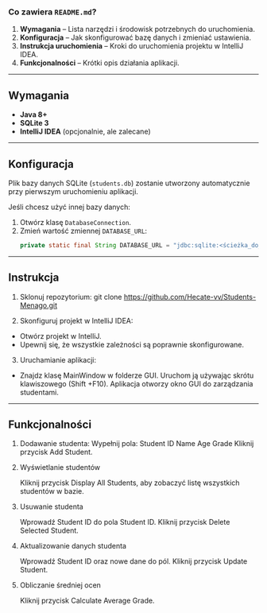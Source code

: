 
### **Co zawiera `README.md`?**
1. **Wymagania** – Lista narzędzi i środowisk potrzebnych do uruchomienia.
2. **Konfiguracja** – Jak skonfigurować bazę danych i zmieniać ustawienia.
3. **Instrukcja uruchomienia** – Kroki do uruchomienia projektu w IntelliJ IDEA.
4. **Funkcjonalności** – Krótki opis działania aplikacji.

---

## **Wymagania**

- **Java 8+**
- **SQLite 3**
- **IntelliJ IDEA** (opcjonalnie, ale zalecane)

---

## **Konfiguracja**
Plik bazy danych SQLite (`students.db`) zostanie utworzony automatycznie przy pierwszym uruchomieniu aplikacji.

Jeśli chcesz użyć innej bazy danych:
1. Otwórz klasę `DatabaseConnection`.
2. Zmień wartość zmiennej `DATABASE_URL`:
   ```java
   private static final String DATABASE_URL = "jdbc:sqlite:<ścieżka_do_twojej_bazy_danych>";

---

## **Instrukcja**

1. Sklonuj repozytorium:
git clone https://github.com/Hecate-vv/Students-Menago.git

2. Skonfiguruj projekt w IntelliJ IDEA:

- Otwórz projekt w IntelliJ.
- Upewnij się, że wszystkie zależności są poprawnie skonfigurowane.

3. Uruchamianie aplikacji:

- Znajdz klasę MainWindow w folderze GUI. Uruchom ją używając skrótu klawiszowego (Shift +F10).
 Aplikacja otworzy okno GUI do zarządzania studentami.

---

## **Funkcjonalności**

1. Dodawanie studenta:
    Wypełnij pola:
        Student ID
        Name
        Age
        Grade
    Kliknij przycisk Add Student.

2. Wyświetlanie studentów

    Kliknij przycisk Display All Students, aby zobaczyć listę wszystkich studentów w bazie.

3. Usuwanie studenta

    Wprowadź Student ID do pola Student ID. Kliknij przycisk Delete Selected Student.

4. Aktualizowanie danych studenta

    Wprowadź Student ID oraz nowe dane do pól. Kliknij przycisk Update Student.

5. Obliczanie średniej ocen

    Kliknij przycisk Calculate Average Grade.